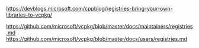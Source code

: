 https://devblogs.microsoft.com/cppblog/registries-bring-your-own-libraries-to-vcpkg/

https://github.com/microsoft/vcpkg/blob/master/docs/maintainers/registries.md
https://github.com/microsoft/vcpkg/blob/master/docs/users/registries.md
